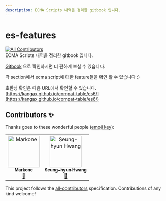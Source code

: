 ```yaml
---
description: ECMA Scripts 내역을 정리한 gitbook 입니다.
---
```


# es-features

[![All Contributors](https://img.shields.io/badge/all_contributors-2-orange.svg?style=flat-square)](#contributors) <br/>
ECMA Scripts 내역을 정리한 gitbook 입니다.

[Gitbook](https://app.gitbook.com/@es-features/s/features/) 으로 확인하시면 더 편하게 보실 수 있습니다.


각 section에서 ecma script에 대한 feature들을 확인 할 수 있습니다 :\) 

호환성 확인은 다음 URL에서 확인할 수 있습니다. [https://kangax.github.io/compat-table/es6/](https://kangax.github.io/compat-table/es6/)


## Contributors ✨

Thanks goes to these wonderful people ([emoji key](https://allcontributors.org/docs/en/emoji-key)):

<!-- ALL-CONTRIBUTORS-LIST:START - Do not remove or modify this section -->
<!-- prettier-ignore -->
<table>
  <tr>
    <td align="center"><a href="https://github.com/Jangharyeon"><img src="https://avatars3.githubusercontent.com/u/2783616?v=4" width="100px;" alt="Markone"/><br /><sub><b>Markone</b></sub></a><br /><a href="https://github.com/trustyoo86/es-features/commits?author=Jangharyeon" title="Documentation">📖</a></td>
    <td align="center"><a href="https://tmdgus0084.github.io"><img src="https://avatars1.githubusercontent.com/u/32220765?v=4" width="100px;" alt="Seung-hyun Hwang"/><br /><sub><b>Seung-hyun Hwang</b></sub></a><br /><a href="https://github.com/trustyoo86/es-features/commits?author=tmdgus0084" title="Documentation">📖</a></td>
  </tr>
</table>

<!-- ALL-CONTRIBUTORS-LIST:END -->

This project follows the [all-contributors](https://github.com/all-contributors/all-contributors) specification. Contributions of any kind welcome!
